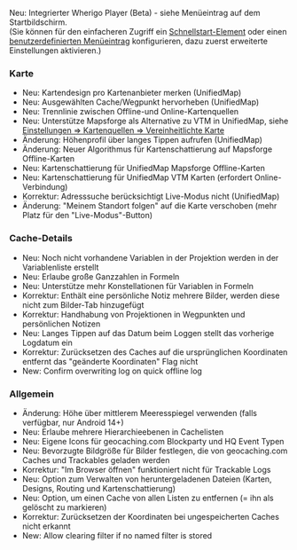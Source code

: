Neu: Integrierter Wherigo Player (Beta) - siehe Menüeintrag auf dem Startbildschirm.<br> (Sie können für den einfacheren Zugriff ein [Schnellstart-Element](cgeo-setting://quicklaunchitems_sorted) oder einen [benutzerdefinierten Menüeintrag](cgeo-setting://custombnitem) konfigurieren, dazu zuerst erweiterte Einstellungen aktivieren.)

### Karte
- Neu: Kartendesign pro Kartenanbieter merken (UnifiedMap)
- Neu: Ausgewählten Cache/Wegpunkt hervorheben (UnifiedMap)
- Neu: Trennlinie zwischen Offline-und Online-Kartenquellen
- Neu: Unterstütze Mapsforge als Alternative zu VTM in UnifiedMap, siehe [Einstellungen => Kartenquellen => Vereinheitlichte Karte](cgeo-setting://useMapsforgeInUnifiedMap)
- Änderung: Höhenprofil über langes Tippen aufrufen (UnifiedMap)
- Änderung: Neuer Algorithmus für Kartenschattierung auf Mapsforge Offline-Karten
- Neu: Kartenschattierung für UnifiedMap Mapsforge Offline-Karten
- Neu: Kartenschattierung für UnifiedMap VTM Karten (erfordert Online-Verbindung)
- Korrektur: Adresssuche berücksichtigt Live-Modus nicht (UnifiedMap)
- Änderung: "Meinem Standort folgen" auf die Karte verschoben (mehr Platz für den "Live-Modus"-Button)

### Cache-Details
- Neu: Noch nicht vorhandene Variablen in der Projektion werden in der Variablenliste erstellt
- Neu: Erlaube große Ganzzahlen in Formeln
- Neu: Unterstütze mehr Konstellationen für Variablen in Formeln
- Korrektur: Enthält eine persönliche Notiz mehrere Bilder, werden diese nicht zum Bilder-Tab hinzugefügt
- Korrektur: Handhabung von Projektionen in Wegpunkten und persönlichen Notizen
- Neu: Langes Tippen auf das Datum beim Loggen stellt das vorherige Logdatum ein
- Korrektur: Zurücksetzen des Caches auf die ursprünglichen Koordinaten entfernt das "geänderte Koordinaten" Flag nicht
- New: Confirm overwriting log on quick offline log

### Allgemein
- Änderung: Höhe über mittlerem Meeresspiegel verwenden (falls verfügbar, nur Android 14+)
- Neu: Erlaube mehrere Hierarchieebenen in Cachelisten
- Neu: Eigene Icons für geocaching.com Blockparty und HQ Event Typen
- Neu: Bevorzugte Bildgröße für Bilder festlegen, die von geocaching.com Caches und Trackables geladen werden
- Korrektur: "Im Browser öffnen" funktioniert nicht für Trackable Logs
- Neu: Option zum Verwalten von heruntergeladenen Dateien (Karten, Designs, Routing und Kartenschattierung)
- Neu: Option, um einen Cache von allen Listen zu entfernen (= ihn als gelöscht zu markieren)
- Korrektur: Zurücksetzen der Koordinaten bei ungespeicherten Caches nicht erkannt
- New: Allow clearing filter if no named filter is stored
